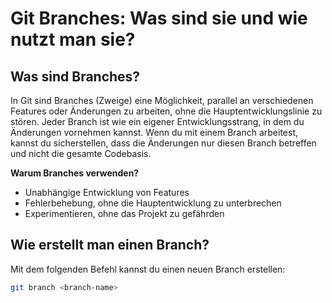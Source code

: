 # Git Branches: Was sind sie und wie nutzt man sie?

## Was sind Branches?

In Git sind Branches (Zweige) eine Möglichkeit, parallel an verschiedenen Features oder Änderungen zu arbeiten, ohne die Hauptentwicklungslinie zu stören. Jeder Branch ist wie ein eigener Entwicklungsstrang, in dem du Änderungen vornehmen kannst. Wenn du mit einem Branch arbeitest, kannst du sicherstellen, dass die Änderungen nur diesen Branch betreffen und nicht die gesamte Codebasis.

**Warum Branches verwenden?**
- Unabhängige Entwicklung von Features
- Fehlerbehebung, ohne die Hauptentwicklung zu unterbrechen
- Experimentieren, ohne das Projekt zu gefährden

## Wie erstellt man einen Branch?

Mit dem folgenden Befehl kannst du einen neuen Branch erstellen:

```bash
git branch <branch-name>
